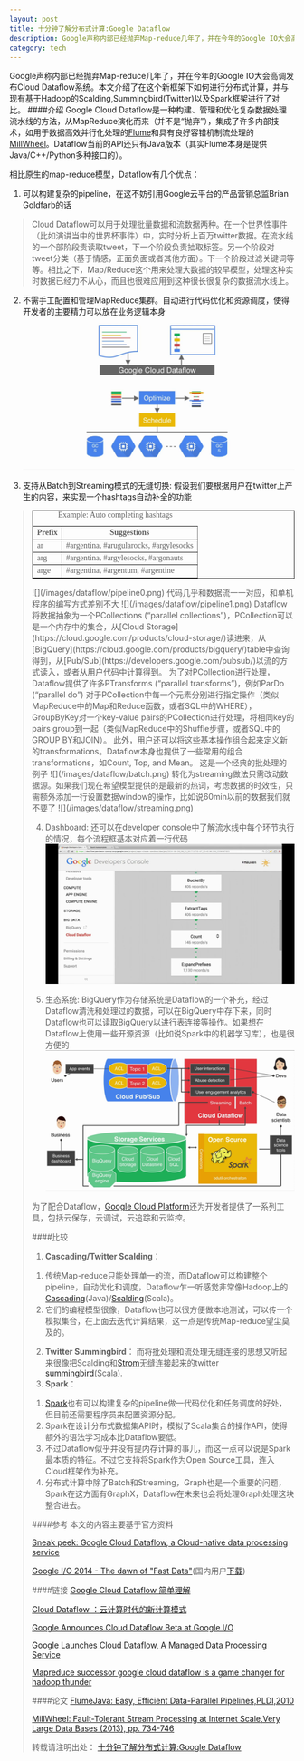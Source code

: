 ```yaml
---
layout: post
title: 十分钟了解分布式计算:Google Dataflow
description: Google声称内部已经抛弃Map-reduce几年了，并在今年的Google IO大会高调发布Cloud Dataflow系统。本文介绍了在这个新框架下如何进行分布式计算，并与现有基于Hadoop的Scalding,Summingbird(Twitter)以及Spark框架进行了对比。
category: tech
---
```

Google声称内部已经抛弃Map-reduce几年了，并在今年的Google IO大会高调发布Cloud Dataflow系统。本文介绍了在这个新框架下如何进行分布式计算，并与现有基于Hadoop的Scalding,Summingbird(Twitter)以及Spark框架进行了对比。
####介绍
Google Cloud Dataflow是一种构建、管理和优化复杂数据处理流水线的方法，从MapReduce演化而来（并不是“抛弃”），集成了许多内部技术，如用于数据高效并行化处理的[Flume](http://pages.cs.wisc.edu/~akella/CS838/F12/838-CloudPapers/FlumeJava.pdf)和具有良好容错机制流处理的[MillWheel](http://research.google.com/pubs/pub41378.html)。Dataflow当前的API还只有Java版本（其实Flume本身是提供Java/C++/Python多种接口的）。

相比原生的map-reduce模型，Dataflow有几个优点：

1. 可以构建复杂的pipeline，在这不妨引用Google云平台的产品营销总监Brian Goldfarb的话
>Cloud Dataflow可以用于处理批量数据和流数据两种。在一个世界性事件（比如演讲当中的世界杯事件）中，实时分析上百万twitter数据。在流水线的一个部阶段责读取tweet，下一个阶段负责抽取标签。另一个阶段对tweet分类（基于情感，正面负面或者其他方面）。下一个阶段过滤关键词等等。相比之下，Map/Reduce这个用来处理大数据的较早模型，处理这种实时数据已经力不从心，而且也很难应用到这种很长很复杂的数据流水线上。

2. 不需手工配置和管理MapReduce集群。自动进行代码优化和资源调度，使得开发者的主要精力可以放在业务逻辑本身
![](/images/dataflow/dataflow.png)

3. 支持从Batch到Streaming模式的无缝切换:
假设我们要根据用户在twitter上产生的内容，来实现一个hashtags自动补全的功能
><table style="font-family: Times;" border="1">
<caption>Example: Auto completing hashtags</caption>
<tbody>
<tr><th align="center">Prefix</th><th align="center">Suggestions</th></tr>
<tr>
<td>ar</td>
<td>#argentina, #arugularocks, #argylesocks</td>
</tr>
<tr>
<td>arg</td>
<td>#argentina, #argylesocks, #argonauts</td>
</tr>
<tr>
<td>arge</td>
<td>#argentina, #argentum, #argentine</td>
</tr>
</tbody>
</table>
![](/images/dataflow/pipeline0.png)
代码几乎和数据流一一对应，和单机程序的编写方式差别不大
![](/images/dataflow/pipeline1.png)
Dataflow将数据抽象为一个PCollections (“parallel collections”)，PCollection可以是一个内存中的集合，从[Cloud Storage](https://cloud.google.com/products/cloud-storage/)读进来，从[BigQuery](https://cloud.google.com/products/bigquery/)table中查询得到，从[Pub/Sub](https://developers.google.com/pubsub/)以流的方式读入，或者从用户代码中计算得到。
为了对PCollection进行处理，Dataflow提供了许多PTransforms (“parallel transforms”)，例如ParDo (“parallel do”) 对于PCollection中每一个元素分别进行指定操作（类似MapReduce中的Map和Reduce函数，或者SQL中的WHERE），GroupByKey对一个key-value pairs的PCollection进行处理，将相同key的pairs group到一起（类似MapReduce中的Shuffle步骤，或者SQL中的GROUP BY和JOIN）。
此外，用户还可以将这些基本操作组合起来定义新的transformations。Dataflow本身也提供了一些常用的组合transformations，如Count, Top, and Mean。
这是一个经典的批处理的例子
![](/images/dataflow/batch.png)
转化为streaming做法只需改动数据源。如果我们现在希望模型提供的是最新的热词，考虑数据的时效性，只需额外添加一行设置数据window的操作，比如说60min以前的数据我们就不要了
![](/images/dataflow/streaming.png)

4. Dashboard:
还可以在developer console中了解流水线中每个环节执行的情况，每个流程框基本对应着一行代码
![](/images/dataflow/dashboard.png)

5. 生态系统:
BigQuery作为存储系统是Dataflow的一个补充，经过Dataflow清洗和处理过的数据，可以在BigQuery中存下来，同时Dataflow也可以读取BigQuery以进行表连接等操作。如果想在Dataflow上使用一些开源资源（比如说Spark中的机器学习库），也是很方便的
![](/images/dataflow/eco.png)

为了配合Dataflow，[Google Cloud Platform](https://developers.google.com/cloud/)还为开发者提供了一系列工具，包括云保存，云调试，云追踪和云监控。

####比较
1. __Cascading/Twitter Scalding__：
1) 传统Map-reduce只能处理单一的流，而Dataflow可以构建整个pipeline，自动优化和调度，Dataflow乍一听感觉非常像Hadoop上的[Cascading](http://www.cascading.org/)(Java)/[Scalding](https://github.com/twitter/scalding/)(Scala)。
2) 它们的编程模型很像，Dataflow也可以很方便做本地测试，可以传一个模拟集合，在上面去迭代计算结果，这一点是传统Map-reduce望尘莫及的。
2. __Twitter Summingbird__：
而将批处理和流处理无缝连接的思想又听起来很像把Scalding和[Strom](https://github.com/nathanmarz/storm)无缝连接起来的twitter [summingbird](https://github.com/twitter/summingbird)(Scala).
3. __Spark__：
1) [Spark](https://spark.incubator.apache.org/)也有可以构建复杂的pipeline做一代码优化和任务调度的好处，但目前还需要程序员来配置资源分配。
2) Spark在设计分布式数据集API时，模拟了Scala集合的操作API，使得额外的语法学习成本比Dataflow要低。
3) 不过Dataflow似乎并没有提内存计算的事儿，而这一点可以说是Spark最本质的特征。不过它支持将Spark作为Open Source工具，连入Cloud框架作为补充。
4) 分布式计算中除了Batch和Streaming，Graph也是一个重要的问题，Spark在这方面有GraphX，Dataflow在未来也会将处理Graph处理这块整合进去。

####参考
本文的内容主要基于官方资料

[Sneak peek: Google Cloud Dataflow, a Cloud-native data processing service](http://googlecloudplatform.blogspot.com/2014/06/sneak-peek-google-cloud-dataflow-a-cloud-native-data-processing-service.html)

[Google I/O 2014 - The dawn of "Fast Data"](http://www.youtube.com/watch?v=TnLiEWglqHk)(国内用户[下载](http://www.clipconverter.cc/download/-zyrPs6V/108992264/))

####链接
[Google Cloud Dataflow 简单理解](http://weibo.com/p/1001603730758610079518)

[Cloud Dataflow ：云计算时代的新计算模式](http://www.infoq.com/cn/news/2014/07/cloud-dataflow)

[Google Announces Cloud Dataflow Beta at Google I/O](http://www.infoq.com/news/2014/06/google-io-cloud-dataflow)

[Google Launches Cloud Dataflow, A Managed Data Processing Service](http://techcrunch.com/2014/06/25/google-launches-cloud-dataflow-a-managed-data-processing-service/)

[Mapreduce successor google cloud dataflow is a game changer for hadoop thunder](http://cloudtimes.org/2014/07/07/mapreduce-successor-google-cloud-dataflow-is-a-game-changer-for-hadoop-thunder/)

####论文
[FlumeJava: Easy, Efficient Data-Parallel Pipelines,PLDI,2010](http://pages.cs.wisc.edu/~akella/CS838/F12/838-CloudPapers/FlumeJava.pdf)

[MillWheel: Fault-Tolerant Stream Processing at Internet Scale,Very Large Data Bases (2013), pp. 734-746](http://research.google.com/pubs/pub41378.html)


转载请注明出处：
[十分钟了解分布式计算:Google Dataflow](http://wli12.github.io/dataflow/)